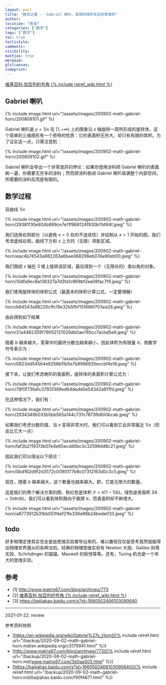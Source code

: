 ```yaml
---
layout: post
title: "数学之美 -- Gabriel 喇叭，有限的体积无穷的表面积"
author:
location: "珠海"
categories: ["数学"]
tags: ["数学"]
toc: true
toclistyle:
comments:
visibility:
mathjax: true
mermaid:
glslcanvas:
codeprint:
---
```


[维基百科·加百列的号角 {% include relref_wiki.html %}](https://en.wikipedia.org/wiki/Gabriel%27s_Horn)


## Gabriel 喇叭

{% include image.html url="/assets/images/200902-math-gabriel-horn/200809101.gif" %}

Gabriel 喇叭是 $y=1/x$ 在 $[1, +∞)$ 上的图象沿 $x$ 轴旋转一周所形成的旋转体。这个简单的三维图形有一个奇特的性质：它的表面积无穷大，却只有有限的体积。为了证实这一点，只需注意到：

{% include image.html url="/assets/images/200902-math-gabriel-horn/200809102.gif" %}

Gabriel 喇叭会导出一个非常诡异的悖论：如果你想用涂料把 Gabriel 喇叭的表面刷一遍，你需要无穷多的涂料；然而把涂料倒进 Gabriel 喇叭填满整个内部空间，所需要的涂料反而是有限的。


## 数学过程

双曲线 $1/x$

{% include image.html url="/assets/images/200902-math-gabriel-horn/29381f30e924b899ce7e11f968124f930b7bf64f.jpeg" %}

我们选择右侧部分（以避免 $x=0$ 处的不连续性）并绘制从 $x=1$ 开始的图。我们考虑虚线右侧，曲线下方和 $x$ 上方的（无限）阴影区域。

{% include image.html url="/assets/images/200902-math-gabriel-horn/eac4b74543a982263a6bae068296eb074a90eb00.jpeg" %}

我们围绕 $x$ 轴在 $3$ 维上旋转该区域，最后得到一个（无限长的）类似角的对象。

{% include image.html url="/assets/images/200902-math-gabriel-horn/10dfa9ec8a136327a7d3fa1c969bf2ea08fac7f9.jpeg" %}

我们使用旋转体的体积公式（最基本的体积计算公式，一定要理解）

{% include image.html url="/assets/images/200902-math-gabriel-horn/b64543a98226cffc19e32b5fbf151896f703ea28.jpeg" %}

由此得到如下结果

{% include image.html url="/assets/images/200902-math-gabriel-horn/21a4462309f79052121029db0ae785cc7acbd5e6.jpeg" %}

随着 $b$ 越来越大，答案中的最终分数也越来越小，因此体积为有限量 $π$，用数学符号表示为：

{% include image.html url="/assets/images/200902-math-gabriel-horn/0823dd54564e9258b11b5e7b9996835eccbf4e16.jpeg" %}

接下来，让我们考虑喇叭的表面积，旋转体的表面积计算公式为：

{% include image.html url="/assets/images/200902-math-gabriel-horn/79f0f736afc37931369ed64dedd0e54342a911fd.jpeg" %}

在这种情况下，我们有：

{% include image.html url="/assets/images/200902-math-gabriel-horn/2934349b033b5bb565a144c731c7873fb600bcab.jpeg" %}

如果我们考虑分数的值，当 $x$ 变得非常大时，我们可以看到它会非常接近 $1/x$（但会比它大一点）

{% include image.html url="/assets/images/200902-math-gabriel-horn/faf2b2119313b07e4e65ecdd0bc3c32596dd8c21.jpeg" %}

因此我们可以得出以下结论：

{% include image.html url="/assets/images/200902-math-gabriel-horn/0bd162d9f2d3572c0090177b8c07312163d0c3c5.jpeg" %}

现在，随着 $b$ 越来越大，这个数量也越来越大。即，它是无限大的数量。

这是我们的两个解决方案的图，粉红色是体积 $V=π(1-1/b)$，绿色是表面积 $SA=2πln(b)$。我们可以看到体积趋向于极限 $π$，而表面积却不断增大。

{% include image.html url="/assets/images/200902-math-gabriel-horn/a8773912b31bb051f4ef21fe336e88b24bede033.jpeg" %}


## todo

好多物理定律其实完全是由思维实验推导出来的，难以置信仅仅是思考竟然就能得出物理世界遵从的各种法则。经典的物理思维实验有 Newton 大炮、Galileo 斜塔实验、Schrödinger 的猫猫、Maxwell 的妖怪等等。还有，Turing 机也是一个伟大的思维实验。


## 参考

- [1] <http://www.matrix67.com/blog/archives/773>
- [2] [维基百科·加百列的号角 {% include relref_wiki.html %}](https://en.wikipedia.org/wiki/Gabriel%27s_Horn)
- [3] <https://baijiahao.baidu.com/s?id=1660502466103090640>

<hr class='reviewline'/>
<p class='reviewtip'>2021-01-22: review</p>
<font class='ref_snapshot'>参考资料快照</font>

- [https://en.wikipedia.org/wiki/Gabriel%27s_Horn]({% include relref.html url="/backup/2020-09-02-math-gabriel-horn.md/en.wikipedia.org/c3179941.html" %})
- [http://www.matrix67.com/blog/archives/773]({% include relref.html url="/backup/2020-09-02-math-gabriel-horn.md/www.matrix67.com/3e0aa503.html" %})
- [https://baijiahao.baidu.com/s?id=1660502466103090640]({% include relref.html url="/backup/2020-09-02-math-gabriel-horn.md/baijiahao.baidu.com/f90f4671.html" %})
